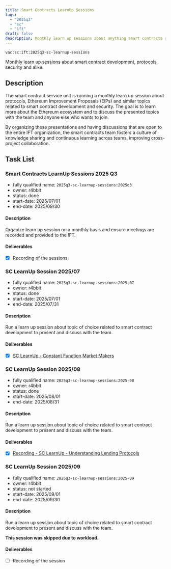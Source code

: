 ```yaml
---
title: Smart Contracts LearnUp Sessions
tags:
  - "2025q3"
  - "sc"
  - "ift"
draft: false
description: Monthly learn up sessions about anything smart contracts related.
---
```


`vac:sc:ift:2025q3-sc-learnup-sessions`

Monthly learn up sessions about smart contract development, protocols, security and alike.

## Description

The smart contract service unit is running a monthly learn up session about protocols, 
Ethereum Improvement Proposals (EIPs) and similar topics related to smart contract development and security.
The goal is to learn more about the Ethereum ecosystem and to discuss the presented topics with the team and anyone else who wants to join.

By organizing these presentations and having discussions that are open to the entire IFT organization,
the smart contracts team fosters a culture of knowledge sharing and continuous learning across teams,
improving cross-project collaboration.

## Task List

### Smart Contracts LearnUp Sessions 2025 Q3

* fully qualified name: `2025q3-sc-learnup-sessions:2025q3`
* owner: r4bbit
* status: done
* start-date: 2025/07/01
* end-date: 2025/09/30

#### Description

Organize learn up session on a monthly basis and ensure meetings are recorded and provided to the IFT.

#### Deliverables

- [x] Recording of the sessions

### SC LearnUp Session 2025/07

* fully qualified name: `2025q3-sc-learnup-sessions:2025-07`
* owner: r4bbit
* status: done
* start-date: 2025/07/01
* end-date: 2025/07/31

#### Description

Run a learn up session about topic of choice related to smart contract development to present and discuss with the team.

#### Deliverables

- [x] [SC LearnUp - Constant Function Market Makers](https://drive.google.com/file/d/159MFMSabAgDiMpXteohZAWFT48qeqlZ2/view?usp=sharing)

### SC LearnUp Session 2025/08

* fully qualified name: `2025q3-sc-learnup-sessions:2025-08`
* owner: r4bbit
* status: done
* start-date: 2025/08/01
* end-date: 2025/08/31

#### Description

Run a learn up session about topic of choice related to smart contract development to present and discuss with the team.

#### Deliverables

- [x] [Recording - SC LearnUp - Understanding Lending Protocols](https://drive.google.com/file/d/1kl8ucTKnp4Q56Fkau4DoSyaWNMFCq9F8/view?usp=sharing)

### SC LearnUp Session 2025/09

* fully qualified name: `2025q3-sc-learnup-sessions:2025-09`
* owner: r4bbit
* status: not started
* start-date: 2025/09/01
* end-date: 2025/09/30

#### Description

Run a learn up session about topic of choice related to smart contract development to present and discuss with the team.

**This session was skipped due to workload.**

#### Deliverables

- [ ] Recording of the session

